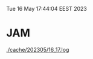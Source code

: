 Tue 16 May 17:44:04 EEST 2023
# JAM
<a href='./cache/202305/16_17.log'>./cache/202305/16_17.log</a>
